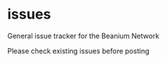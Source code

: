 # issues
 General issue tracker for the Beanium Network

Please check existing issues before posting
